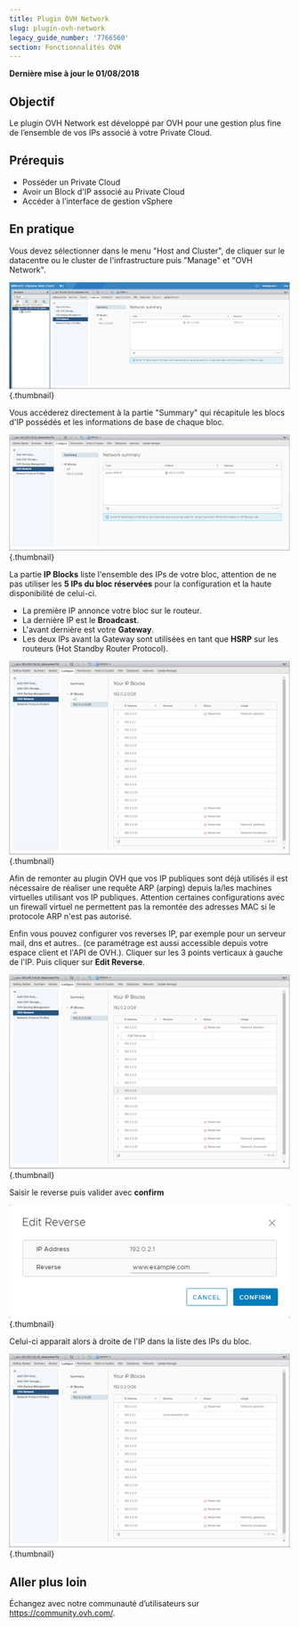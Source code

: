 ```yaml
---
title: Plugin OVH Network
slug: plugin-ovh-network
legacy_guide_number: '7766560'
section: Fonctionnalités OVH
---
```


**Dernière mise à jour le 01/08/2018**

## Objectif

Le plugin OVH Network est développé par OVH pour une gestion plus fine de l’ensemble de vos IPs associé à votre Private Cloud.

## Prérequis

* Posséder un Private Cloud
* Avoir un Block d'IP associé au Private Cloud
* Accéder à l’interface de gestion vSphere

## En pratique

Vous devez sélectionner dans le menu "Host and Cluster", de cliquer sur le datacentre ou le cluster de l'infrastructure puis "Manage" et "OVH Network".

![](images/Network_01.png){.thumbnail}

Vous accéderez directement à la partie "Summary" qui récapitule les blocs d'IP possédés et les informations de base de chaque bloc.

![](images/Network_02.png){.thumbnail}

La partie **IP Blocks** liste l'ensemble des IPs de votre bloc, attention de ne pas utiliser les **5 IPs du bloc réservées** pour la configuration et la haute disponibilité de celui-ci.

- La première IP annonce votre bloc sur le routeur.
- La dernière IP est le **Broadcast**.
- L'avant dernière est votre **Gateway**.
- Les deux IPs avant la Gateway sont utilisées en tant que **HSRP** sur les routeurs (Hot Standby Router Protocol).

![](images/Network_03.png){.thumbnail}

Afin de remonter au plugin OVH que vos IP publiques sont déjà utilisés il est nécessaire de réaliser une requête ARP (arping) depuis la/les machines virtuelles utilisant vos IP publiques. Attention certaines configurations avec un firewall virtuel ne permettent pas la remontée des adresses MAC si le protocole ARP n'est pas autorisé.

Enfin vous pouvez configurer vos reverses IP, par exemple pour un serveur mail, dns et autres.. (ce paramétrage est aussi accessible depuis votre espace client et l'API de OVH.).
Cliquer sur les 3 points verticaux à gauche de l'IP. Puis cliquer sur **Edit Reverse**.

![](images/Network_04.png){.thumbnail}

Saisir le reverse puis valider avec **confirm**

![](images/Network_05.png){.thumbnail}

Celui-ci apparait alors à droite de l'IP dans la liste des IPs du bloc.

![](images/Network_06.png){.thumbnail}

## Aller plus loin

Échangez avec notre communauté d’utilisateurs sur <https://community.ovh.com/>.
